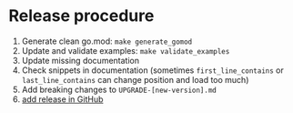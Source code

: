 # Release procedure

1. Generate clean go.mod: `make generate_gomod`
2. Update and validate examples: `make validate_examples`
3. Update missing documentation
4. Check snippets in documentation (sometimes `first_line_contains` or `last_line_contains` can change position and load too much)
5. Add breaking changes to `UPGRADE-[new-version].md`
6. [add release in GitHub](https://github.com/ThreeDotsLabs/watermill/releases)